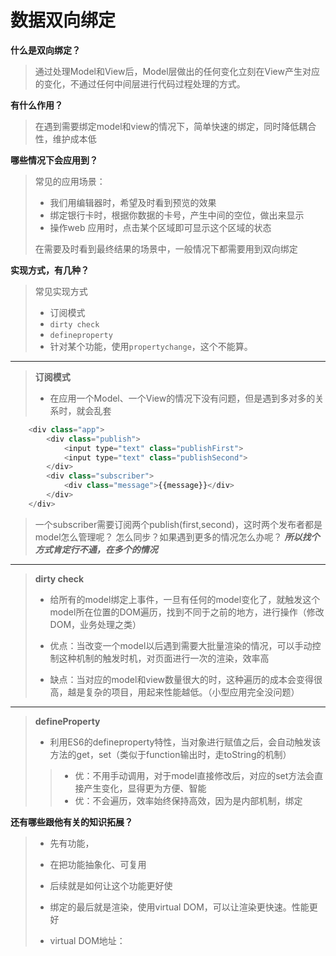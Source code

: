 # 数据双向绑定

**什么是双向绑定？**

> 通过处理Model和View后，Model层做出的任何变化立刻在View产生对应的变化，不通过任何中间层进行代码过程处理的方式。

**有什么作用？**

> 在遇到需要绑定model和view的情况下，简单快速的绑定，同时降低耦合性，维护成本低

**哪些情况下会应用到？**
> 常见的应用场景：
>
> * 我们用编辑器时，希望及时看到预览的效果
> * 绑定银行卡时，根据你数据的卡号，产生中间的空位，做出来显示
> * 操作web 应用时，点击某个区域即可显示这个区域的状态
>
> 在需要及时看到最终结果的场景中，一般情况下都需要用到双向绑定


**实现方式，有几种？**

> 常见实现方式
> 
> * 订阅模式
> * `dirty check`
> * `defineproperty`
> * 针对某个功能，使用`propertychange`，这个不能算。

---

> **订阅模式**
> * 在应用一个Model、一个View的情况下没有问题，但是遇到多对多的关系时，就会乱套

```javascript
	<div class="app">
	    <div class="publish">
	        <input type="text" class="publishFirst">
	        <input type="text" class="publishSecond">
	    </div>
	    <div class="subscriber">
	        <div class="message">{{message}}</div>
	    </div>
	</div>
```
> 一个subscriber需要订阅两个publish(first,second)，这时两个发布者都是model怎么管理呢？
> 怎么同步？如果遇到更多的情况怎么办呢？
> ***所以找个方式肯定行不通，在多个的情况***

---

> **dirty check**
> 
> * 给所有的model绑定上事件，一旦有任何的model变化了，就触发这个model所在位置的DOM遍历，找到不同于之前的地方，进行操作（修改DOM，业务处理之类）
> 
> * 优点：当改变一个model以后遇到需要大批量渲染的情况，可以手动控制这种机制的触发时机，对页面进行一次的渲染，效率高
> * 缺点：当对应的model和view数量很大的时，这种遍历的成本会变得很高，越是复杂的项目，用起来性能越低。（小型应用完全没问题）
> 

---

> **defineProperty**
>
> * 利用ES6的defineproperty特性，当对象进行赋值之后，会自动触发该方法的get，set（类似于function输出时，走toString的机制）
> 
>> * 优：不用手动调用，对于model直接修改后，对应的set方法会直接产生变化，显得更为方便、智能 
>> * 优：不会遍历，效率始终保持高效，因为是内部机制，绑定


**还有哪些跟他有关的知识拓展？**

> * 先有功能，
> * 在把功能抽象化、可复用
> * 后续就是如何让这个功能更好使
> 
> * 绑定的最后就是渲染，使用virtual DOM，可以让渲染更快速。性能更好
> * virtual DOM地址：
